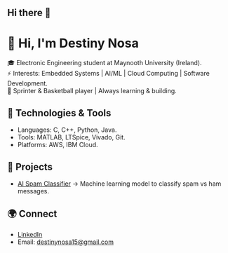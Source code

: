 ## Hi there 👋

# 👋 Hi, I'm Destiny Nosa  

🎓 Electronic Engineering student at Maynooth University (Ireland).  
⚡ Interests: Embedded Systems | AI/ML | Cloud Computing | Software Development.  
🏃 Sprinter & Basketball player | Always learning & building.  

## 🔧 Technologies & Tools
- Languages: C, C++, Python, Java.
- Tools: MATLAB, LTSpice, Vivado, Git.
- Platforms: AWS, IBM Cloud.

## 📂 Projects
- [AI Spam Classifier](link-to-repo) → Machine learning model to classify spam vs ham messages.   

## 🌍 Connect
- [LinkedIn](www.linkedin.com/in/dn03)
- Email: destinynosa15@gmail.com
